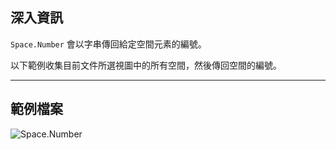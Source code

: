 ## 深入資訊
`Space.Number` 會以字串傳回給定空間元素的編號。

以下範例收集目前文件所選視圖中的所有空間，然後傳回空間的編號。
___
## 範例檔案

![Space.Number](./Revit.Elements.Space.Number_img.jpg)
